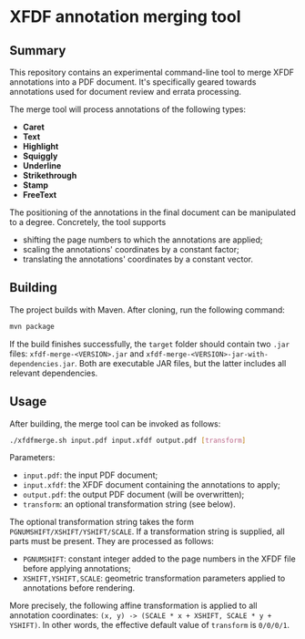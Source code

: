 # XFDF annotation merging tool

## Summary

This repository contains an experimental command-line tool to merge XFDF
annotations into a PDF document. It's specifically geared towards annotations
used for document review and errata processing.

The merge tool will process annotations of the following types:

 - **Caret**
 - **Text**
 - **Highlight**
 - **Squiggly**
 - **Underline**
 - **Strikethrough**
 - **Stamp**
 - **FreeText**

The positioning of the annotations in the final document can be manipulated
to a degree. Concretely, the tool supports

 - shifting the page numbers to which the annotations are applied;
 - scaling the annotations' coordinates by a constant factor;
 - translating the annotations' coordinates by a constant vector.

## Building

The project builds with Maven. After cloning, run the following command:

```bash
mvn package
```

If the build finishes successfully, the `target` folder should contain two
`.jar` files: `xfdf-merge-<VERSION>.jar` and
`xfdf-merge-<VERSION>-jar-with-dependencies.jar`. Both are executable JAR
files, but the latter includes all relevant dependencies.


## Usage

After building, the merge tool can be invoked as follows:

```bash
./xfdfmerge.sh input.pdf input.xfdf output.pdf [transform]
```

Parameters:

 - `input.pdf`: the input PDF document;
 - `input.xfdf`: the XFDF document containing the annotations to apply;
 - `output.pdf`: the output PDF document (will be overwritten);
 - `transform`: an optional transformation string (see below).

The optional transformation string takes the form
`PGNUMSHIFT/XSHIFT/YSHIFT/SCALE`. If a transformation string is supplied, all
parts must be present. They are processed as follows:

 - `PGNUMSHIFT`: constant integer added to the page numbers in the XFDF file
    before applying annotations;
 - `XSHIFT,YSHIFT,SCALE`: geometric transformation parameters applied to 
   annotations before rendering.

More precisely, the following affine transformation is applied to all
annotation coordinates: `(x, y) -> (SCALE * x + XSHIFT, SCALE * y + YSHIFT)`.
In other words, the effective default value of `transform` is `0/0/0/1`.